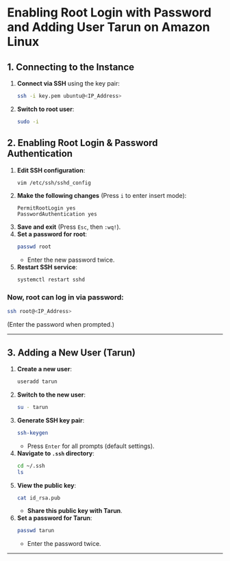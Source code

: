 # **Enabling Root Login with Password and Adding User Tarun on Amazon Linux**

## **1. Connecting to the Instance**
1. **Connect via SSH** using the key pair:  
   ```bash
   ssh -i key.pem ubuntu@<IP_Address>
   ```
2. **Switch to root user**:  
   ```bash
   sudo -i
   ```

## **2. Enabling Root Login & Password Authentication**
1. **Edit SSH configuration**:  
   ```bash
   vim /etc/ssh/sshd_config
   ```
2. **Make the following changes** (Press `i` to enter insert mode):  
   ```plaintext
   PermitRootLogin yes
   PasswordAuthentication yes

3. **Save and exit** (Press `Esc`, then `:wq!`).  
4. **Set a password for root**:  
   ```bash
   passwd root
   ```
   - Enter the new password twice.  
5. **Restart SSH service**:  
   ```bash
   systemctl restart sshd
   ```

### **Now, root can log in via password:**
```bash
ssh root@<IP_Address>
```
(Enter the password when prompted.)

---


## **3. Adding a New User (Tarun)**
1. **Create a new user**:  
   ```bash
   useradd tarun
   ```
2. **Switch to the new user**:  
   ```bash
   su - tarun
   ```
3. **Generate SSH key pair**:  
   ```bash
   ssh-keygen
   ```
   - Press `Enter` for all prompts (default settings).  
4. **Navigate to `.ssh` directory**:  
   ```bash
   cd ~/.ssh
   ls
   ```
5. **View the public key**:  
   ```bash
   cat id_rsa.pub
   ```
   - **Share this public key with Tarun**.  
6. **Set a password for Tarun**:  
   ```bash
   passwd tarun
   ```
   - Enter the password twice.  

---

